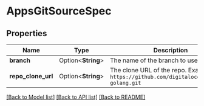 # AppsGitSourceSpec

## Properties

Name | Type | Description | Notes
------------ | ------------- | ------------- | -------------
**branch** | Option<**String**> | The name of the branch to use | [optional]
**repo_clone_url** | Option<**String**> | The clone URL of the repo. Example: `https://github.com/digitalocean/sample-golang.git` | [optional]

[[Back to Model list]](../README.md#documentation-for-models) [[Back to API list]](../README.md#documentation-for-api-endpoints) [[Back to README]](../README.md)



